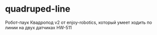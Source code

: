 # quadruped-line
Робот-паук Квадропод v2 от enjoy-robotics, который умеет ходить по линии на двух датчиках HW-511
